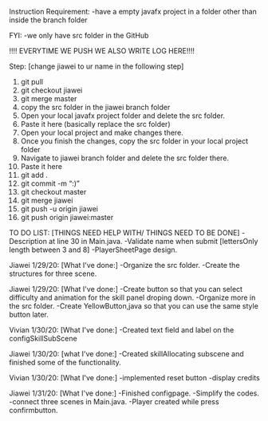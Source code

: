Instruction
Requirement:
-have a empty javafx project in a folder other than inside the branch folder

FYI:
-we only have src folder in the GitHub

!!!! EVERYTIME WE PUSH WE ALSO WRITE LOG HERE!!!!

Step:
[change jiawei to ur name in the following step]

1. git pull
2. git checkout jiawei
3. git merge master
4. copy the src folder in the jiawei branch folder
5. Open your local javafx project folder and delete the src folder.
6. Paste it here (basically replace the src folder)
7. Open your local project and make changes there.
8. Once you finish the changes, copy the src folder in your local project folder
9. Navigate to jiawei branch folder and delete the src folder there.
10. Paste it here
11. git add .
12. git commit -m “:)”
13. git checkout master
14. git merge jiawei
15. git push -u origin jiawei
16. git push origin jiawei:master


TO DO LIST: [THINGS NEED HELP WITH/ THINGS NEED TO BE DONE]
-Description at line 30 in Main.java.
-Validate name when submit [lettersOnly length between 3 and 8]
-PlayerSheetPage design.


Jiawei 1/29/20:
[What I've done:]
-Organize the src folder.
-Create the structures for three scene.

Jiawei 1/29/20:
[What I've done:]
-Create button so that you can select difficulty and animation for the skill panel droping down.
-Organize more in the src folder.
-Create YellowButton,java so that you can use the same style button later.

Vivian 1/30/20:
[What I've done:]
-Created text field and label on the configSkillSubScene

Jiawei 1/30/20:
[what I've done:]
-Created skillAllocating subscene and finished some of the functionality.

Vivian 1/30/20:
[What I've done:]
-implemented reset button
-display credits

Jiawei 1/31/20:
[What I've done:]
-Finished configpage.
-Simplify the codes.
-connect three scenes in Main.java.
-Player created while press confirmbutton.

